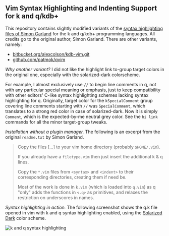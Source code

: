 ## Vim Syntax Highlighting and Indenting Support for k and q/kdb+

This repository contains slightly modified variants of the [syntax highlighting files of Simon Garland](http://code.kx.com/wsvn/code/contrib/simon/vim/) for the k and q/kdb+ programming languages. All credits go to the original author, Simon Garland. There are other variants, namely:

- [bitbucket.org/alexcolson/kdb-vim.git](https://bitbucket.org/alexcolson/kdb-vim.git)
- [github.com/patmok/qvim](https://github.com/patmok/qvim)

_Why another variant?_ I did not like the highlight link to-group target colors in the original one, especially with the   solarized-dark colorscheme.

For example, I almost exclusively use `//` to begin line comments in q, not with any particular special meaning or emphasis, just to keep compatibility with other editors' C-like syntax highlighting schemes lacking syntax highlighting for q. Originally, target color for the `kSpecialComment` group covering line comments starting with `//` was `SpecialComment`, which translates to a strong red color in case of solarized-dark. Now it is simply `Comment`, which is the expected-by-me neutral grey color. See the `hi link` commands for all the minor target-group tweaks.

_Installation without a plugin manager._ The following is an excerpt from the original `readme.txt` by Simon Garland.

> Copy the files [...] to your vim home directory (probably `$HOME/.vim`).
> 
> If you already have a `filetype.vim` then just insert the additional k & q lines.
> 
> Copy the `*.vim` files from `<syntax>` and `<indent>` to their corresponding directories, creating them if need be.
> 
> Most of the work is done in `k.vim` (which is loaded into `q.vim`) as q "only" adds the functions in `<.q>` as primitives, and relaxes the restriction on underscores in names.

_Syntax highlighting in action._ The following screenshot shows the q.k file opened in vim with k and q syntax highlighting enabled, using the [Solarized Dark](http://ethanschoonover.com/solarized) color scheme.

![k and q syntax highlighting](https://raw.githubusercontent.com/katusk/vim-qkdb-syntax/master/img/vim_qk_syntax_solarized_dark.png)
